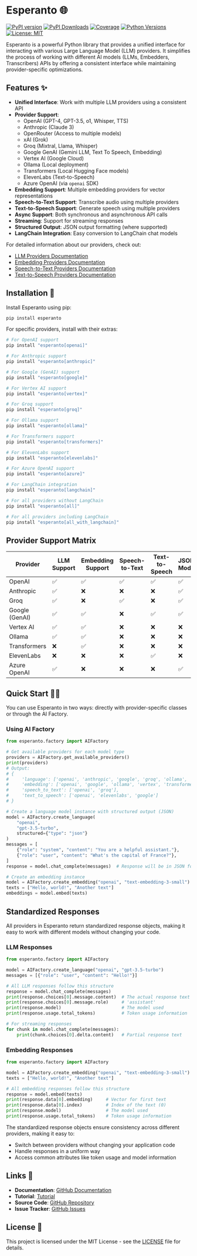 # Esperanto 🌐

[![PyPI version](https://badge.fury.io/py/esperanto.svg)](https://badge.fury.io/py/esperanto)
[![PyPI Downloads](https://img.shields.io/pypi/dm/esperanto)](https://pypi.org/project/esperanto/)
[![Coverage](https://img.shields.io/badge/coverage-87%25-brightgreen)](https://github.com/lfnovo/esperanto)
[![Python Versions](https://img.shields.io/pypi/pyversions/esperanto)](https://pypi.org/project/esperanto/)
[![License: MIT](https://img.shields.io/badge/License-MIT-yellow.svg)](https://opensource.org/licenses/MIT)

Esperanto is a powerful Python library that provides a unified interface for interacting with various Large Language Model (LLM) providers. It simplifies the process of working with different AI models (LLMs, Embedders, Transcribers) APIs by offering a consistent interface while maintaining provider-specific optimizations.

## Features ✨

- **Unified Interface**: Work with multiple LLM providers using a consistent API
- **Provider Support**:
  - OpenAI (GPT-4, GPT-3.5, o1, Whisper, TTS)
  - Anthropic (Claude 3)
  - OpenRouter (Access to multiple models)
  - xAI (Grok)
  - Groq (Mixtral, Llama, Whisper)
  - Google GenAI (Gemini LLM, Text To Speech, Embedding)
  - Vertex AI (Google Cloud)
  - Ollama (Local deployment)
  - Transformers (Local Hugging Face models)
  - ElevenLabs (Text-to-Speech)
  - Azure OpenAI (via `openai` SDK)
- **Embedding Support**: Multiple embedding providers for vector representations
- **Speech-to-Text Support**: Transcribe audio using multiple providers
- **Text-to-Speech Support**: Generate speech using multiple providers
- **Async Support**: Both synchronous and asynchronous API calls
- **Streaming**: Support for streaming responses
- **Structured Output**: JSON output formatting (where supported)
- **LangChain Integration**: Easy conversion to LangChain chat models

For detailed information about our providers, check out:
- [LLM Providers Documentation](https://github.com/lfnovo/esperanto/blob/main/docs/llm.md)
- [Embedding Providers Documentation](https://github.com/lfnovo/esperanto/blob/main/docs/embedding.md)
- [Speech-to-Text Providers Documentation](https://github.com/lfnovo/esperanto/blob/main/docs/speech_to_text.md)
- [Text-to-Speech Providers Documentation](https://github.com/lfnovo/esperanto/blob/main/docs/text_to_speech.md)

## Installation 🚀

Install Esperanto using pip:

```bash
pip install esperanto
```

For specific providers, install with their extras:

```bash
# For OpenAI support
pip install "esperanto[openai]"

# For Anthropic support
pip install "esperanto[anthropic]"

# For Google (GenAI) support
pip install "esperanto[google]"

# For Vertex AI support
pip install "esperanto[vertex]"

# For Groq support
pip install "esperanto[groq]"

# For Ollama support
pip install "esperanto[ollama]"

# For Transformers support
pip install "esperanto[transformers]"

# For ElevenLabs support
pip install "esperanto[elevenlabs]"

# For Azure OpenAI support
pip install "esperanto[azure]"

# For LangChain integration
pip install "esperanto[langchain]"

# For all providers without LangChain
pip install "esperanto[all]"

# For all providers including LangChain
pip install "esperanto[all_with_langchain]"
```

## Provider Support Matrix

| Provider     | LLM Support | Embedding Support | Speech-to-Text | Text-to-Speech | JSON Mode |
|--------------|-------------|------------------|----------------|----------------|-----------|
| OpenAI       | ✅          | ✅               | ✅             | ✅             | ✅        |
| Anthropic    | ✅          | ❌               | ❌             | ❌             | ✅        |
| Groq         | ✅          | ❌               | ✅             | ❌             | ✅        |
| Google (GenAI) | ✅          | ✅               | ❌             | ✅             | ✅        |
| Vertex AI    | ✅          | ✅               | ❌             | ❌             | ❌        |
| Ollama       | ✅          | ✅               | ❌             | ❌             | ❌        |
| Transformers | ❌          | ✅               | ❌             | ❌             | ❌        |
| ElevenLabs   | ❌          | ❌               | ❌             | ✅             | ❌        |
| Azure OpenAI | ✅          | ❌               | ❌             | ❌             | ✅        |

## Quick Start 🏃‍♂️

You can use Esperanto in two ways: directly with provider-specific classes or through the AI Factory.

### Using AI Factory

```python
from esperanto.factory import AIFactory

# Get available providers for each model type
providers = AIFactory.get_available_providers()
print(providers)
# Output:
# {
#     'language': ['openai', 'anthropic', 'google', 'groq', 'ollama', 'openrouter', 'xai', 'perplexity', 'azure'],
#     'embedding': ['openai', 'google', 'ollama', 'vertex', 'transformers', 'voyage'],
#     'speech_to_text': ['openai', 'groq'],
#     'text_to_speech': ['openai', 'elevenlabs', 'google']
# }

# Create a language model instance with structured output (JSON)
model = AIFactory.create_language(
    "openai", 
    "gpt-3.5-turbo",
    structured={"type": "json"}
)
messages = [
    {"role": "system", "content": "You are a helpful assistant."},
    {"role": "user", "content": "What's the capital of France?"},
]
response = model.chat_complete(messages)  # Response will be in JSON format

# Create an embedding instance
model = AIFactory.create_embedding("openai", "text-embedding-3-small")
texts = ["Hello, world!", "Another text"]
embeddings = model.embed(texts)
```

## Standardized Responses

All providers in Esperanto return standardized response objects, making it easy to work with different models without changing your code.

### LLM Responses

```python
from esperanto.factory import AIFactory

model = AIFactory.create_language("openai", "gpt-3.5-turbo")
messages = [{"role": "user", "content": "Hello!"}]

# All LLM responses follow this structure
response = model.chat_complete(messages)
print(response.choices[0].message.content)  # The actual response text
print(response.choices[0].message.role)     # 'assistant'
print(response.model)                       # The model used
print(response.usage.total_tokens)          # Token usage information

# For streaming responses
for chunk in model.chat_complete(messages):
    print(chunk.choices[0].delta.content)   # Partial response text
```

### Embedding Responses

```python
from esperanto.factory import AIFactory

model = AIFactory.create_embedding("openai", "text-embedding-3-small")
texts = ["Hello, world!", "Another text"]

# All embedding responses follow this structure
response = model.embed(texts)
print(response.data[0].embedding)     # Vector for first text
print(response.data[0].index)         # Index of the text (0)
print(response.model)                 # The model used
print(response.usage.total_tokens)    # Token usage information
```

The standardized response objects ensure consistency across different providers, making it easy to:
- Switch between providers without changing your application code
- Handle responses in a uniform way
- Access common attributes like token usage and model information

## Links 🔗

- **Documentation**: [GitHub Documentation](https://github.com/lfnovo/esperanto#readme)
- **Tutorial**: [Tutorial](https://github.com/lfnovo/esperanto/blob/main/docs/tutorial/index.md)
- **Source Code**: [GitHub Repository](https://github.com/lfnovo/esperanto)
- **Issue Tracker**: [GitHub Issues](https://github.com/lfnovo/esperanto/issues)



## License 📄

This project is licensed under the MIT License - see the [LICENSE](https://github.com/lfnovo/esperanto/blob/main/LICENSE) file for details.
